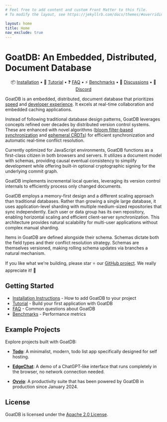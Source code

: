 ```yaml
---
# Feel free to add content and custom Front Matter to this file.
# To modify the layout, see https://jekyllrb.com/docs/themes/#overriding-theme-defaults

layout: home
title: Home
nav_exclude: true
---
```


# GoatDB: An Embedded, Distributed, Document Database

<p align="center">
📦 <a href="/install">Installation</a> •
🚀 <a href="/tutorial">Tutorial</a> • ❓ <a href="/faq">FAQ</a> • ⚡ <a href="/benchmarks">Benchmarks</a> • 💬 <a href="https://github.com/goatplatform/goatdb/discussions">Discussions</a> • 👋 <a href="https://discord.gg/SAt3cbUqxr">Discord</a>
</p>

GoatDB is an embedded, distributed, document database that prioritizes
[speed](/benchmarks) and [developer experience](/tutorial/). It excels at
real-time collaboration and embedded caching applications.

Instead of following traditional database design patterns, GoatDB leverages
concepts refined over decades by distributed version control systems. These are
enhanced with novel algorithms ([bloom filter-based synchronization](/sync/) and
[ephemeral CRDTs](/conflict-resolution)) for efficient synchronization and
automatic real-time conflict resolution.

Currently optimized for JavaScript environments, GoatDB functions as a
first-class citizen in both browsers and servers. It utilizes a document model
with schemas, providing causal eventual consistency to simplify development
while offering built-in optional cryptographic signing for the underlying commit
graph.

GoatDB implements incremental local queries, leveraging its version control
internals to efficiently process only changed documents.

GoatDB employs a memory-first design and a different scaling approach than
traditional databases. Rather than growing a single large database, it uses
application-level sharding with multiple medium-sized repositories that sync
independently. Each user or data group has its own repository, enabling
horizontal scaling and efficient client-server synchronization. This
architecture provides natural scalability for multi-user applications without
complex manual sharding.

Items in GoatDB are defined alongside their schema. Schemas dictate both the
field types and their conflict resolution strategy. Schemas are themselves
versioned, making rolling schema updates via branches a natural mechanism.

If you like what we're building, please star ⭐️ our
[GitHub project](https://github.com/goatplatform/goatdb). We really appreciate
it! 🙏

## Getting Started

- [Installation Instructions](/install) - How to add GoatDB to your project
- [Tutorial](/tutorial) - Build your first application with GoatDB
- [FAQ](/faq) - Common questions about GoatDB
- [Benchmarks](/benchmarks) - Performance metrics

## Example Projects

Explore projects built with GoatDB:

- **[Todo](https://github.com/goatplatform/todo)**: A minimalist, modern, todo
  list app specifically designed for self hosting.

- **[EdgeChat](https://github.com/goatplatform/edge-chat)**: A demo of a
  ChatGPT-like interface that runs completely in the browser, no network
  connection needed.

- **[Ovvio](https://ovvio.io)**: A productivity suite that has been powered by
  GoatDB in production since January 2024.

## License

GoatDB is licensed under the [Apache 2.0 License](LICENSE).

